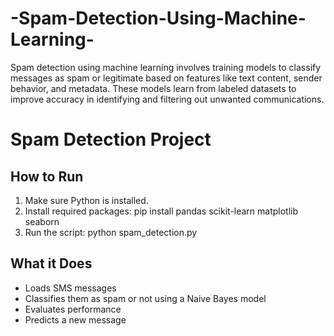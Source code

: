 # -Spam-Detection-Using-Machine-Learning-
Spam detection using machine learning involves training models to classify messages as spam or legitimate based on features like text content, sender behavior, and metadata. These models learn from labeled datasets to improve accuracy in identifying and filtering out unwanted communications.

# Spam Detection Project

## How to Run

1. Make sure Python is installed.
2. Install required packages:
   pip install pandas scikit-learn matplotlib seaborn
3. Run the script:
   python spam_detection.py

## What it Does

- Loads SMS messages
- Classifies them as spam or not using a Naive Bayes model
- Evaluates performance
- Predicts a new message
